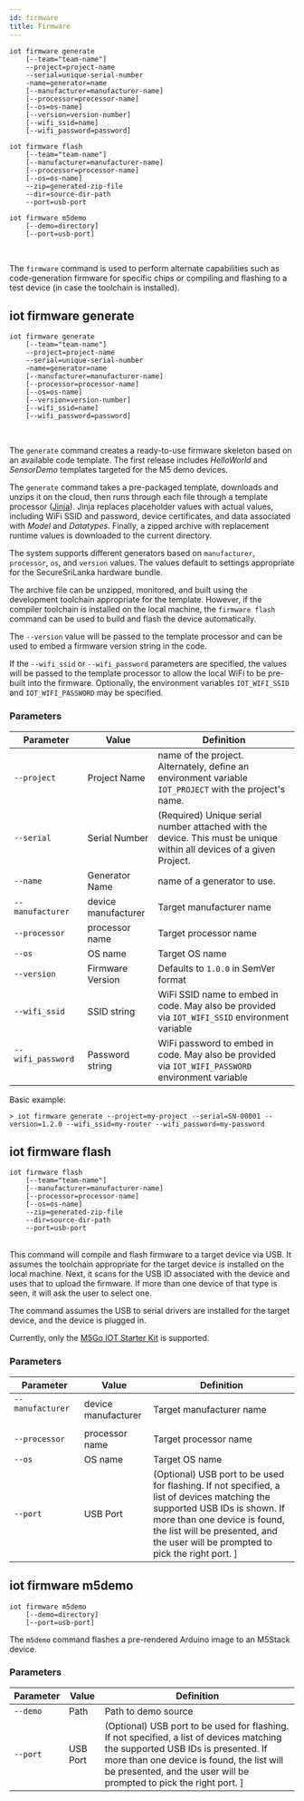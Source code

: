 ```yaml
---
id: firmware
title: Firmware
---
```


```
iot firmware generate
    [--team="team-name"] 
    --project=project-name 
    --serial=unique-serial-number
    -name=generator=name
    [--manufacturer=manufacturer-name]
    [--processor=processor-name]
    [--os=os-name]
    [--version=version-number]
    [--wifi_ssid=name] 
    [--wifi_password=password]

iot firmware flash
    [--team="team-name"] 
    [--manufacturer=manufacturer-name]
    [--processor=processor-name]
    [--os=os-name]
    --zip=generated-zip-file
    --dir=source-dir-path
    --port=usb-port

iot firmware m5demo 
    [--demo=directory]
    [--port=usb-port]
```
<br />

The `firmware` command is used to perform alternate capabilities such as code-generation firmware for specific
chips or compiling and flashing to a test device (in case the toolchain is installed).

## iot firmware generate
```
iot firmware generate
    [--team="team-name"] 
    --project=project-name 
    --serial=unique-serial-number
    -name=generator=name
    [--manufacturer=manufacturer-name]
    [--processor=processor-name]
    [--os=os-name]
    [--version=version-number]
    [--wifi_ssid=name] 
    [--wifi_password=password]
```
<br />

The `generate` command creates a ready-to-use firmware skeleton based on an available code template. The first release includes *HelloWorld* and *SensorDemo* templates targeted for the M5 demo devices.

The `generate` command takes a pre-packaged template, downloads and unzips it on the cloud, then runs through each file through a template processor ([Jinja](https://jinja.palletsprojects.com/)). Jinja replaces placeholder values with actual values, including WiFi SSID and password, device certificates, and data associated with *Model* and *Datatypes*. Finally, a zipped archive with replacement runtime values is downloaded to the current directory.

The system supports different generators based on `manufacturer`, `processor`, `os`, and `version` values. The values default to settings appropriate for the SecureSriLanka hardware bundle.

The archive file can be unzipped, monitored, and built using the development toolchain appropriate for the template. However, if the compiler toolchain is installed on the local machine, the `firmware flash` command can be used to build and flash the device automatically.

The `--version` value will be passed to the template processor and can be used to embed a firmware version string in the code.

If the `--wifi_ssid` or `--wifi_password` parameters are specified, the values will be passed to the template processor to allow the local WiFi to be pre-built into the firmware. Optionally, the environment variables `IOT_WIFI_SSID` and `IOT_WIFI_PASSWORD` may be
specified.

### Parameters

| Parameter                                                                | Value               | Definition                                                                                                         |
|--------------------------------------------------------------------------|---------------------|--------------------------------------------------------------------------------------------------------------------|
| `--project`                                                              | Project Name        | name of the project. Alternately, define an environment variable `IOT_PROJECT` with the project's name.           |
| `--serial`                                                               | Serial Number       | (Required) Unique serial number attached with the device. This must be unique within all devices of a given Project. |
| `--name`                                                                 | Generator Name      | name of a generator to use.                                                                                          |
| `--manufacturer`                                                         | device manufacturer | Target manufacturer name                                                                                           |
| `--processor`                                                            | processor name      | Target processor name                                                                                              |
| `--os`                                                                   | OS name             | Target OS name                                                                                                     |
| `--version`                                                              | Firmware Version    | Defaults to `1.0.0` in SemVer format                                                                               |
| `--wifi_ssid`                                                            | SSID string         | WiFi SSID name to embed in code. May also be provided via `IOT_WIFI_SSID` environment variable                     |
| `--wifi_password` &nbsp;&nbsp;&nbsp;&nbsp;&nbsp;&nbsp;&nbsp;&nbsp;&nbsp; | Password string     | WiFi password to embed in code. May also be provided via `IOT_WIFI_PASSWORD` environment variable                  |

Basic example:

```
> iot firmware generate --project=my-project --serial=SN-00001 --version=1.2.0 --wifi_ssid=my-router --wifi_password=my-password
```

## iot firmware flash
```
iot firmware flash
    [--team="team-name"] 
    [--manufacturer=manufacturer-name]
    [--processor=processor-name]
    [--os=os-name]
    --zip=generated-zip-file
    --dir=source-dir-path
    --port=usb-port
```
<br />
This command will compile and flash firmware to a target device via USB. It assumes the toolchain appropriate for the target device is installed on the local machine. Next, it scans for the USB ID associated with the device and uses that to upload the firmware. If more than one device of that type is seen, it will ask the user to select one.

The command assumes the USB to serial drivers are installed for the target device, and the device is plugged in.

Currently, only the [M5Go IOT Starter Kit](https://shop.m5stack.com/products/m5go-iot-starter-kit-stem-education?variant=16804754260058) is supported. 

### Parameters

| Parameter                                                                                                                                             | Value               | Definition                                                                                                                                                                                                                                |
|-------------------------------------------------------------------------------------------------------------------------------------------------------|---------------------|-------------------------------------------------------------------------------------------------------------------------------------------------------------------------------------------------------------------------------------------|
| `--manufacturer` &nbsp;&nbsp;&nbsp;&nbsp;&nbsp;&nbsp;&nbsp;&nbsp;&nbsp;&nbsp;&nbsp;&nbsp;&nbsp;&nbsp;&nbsp;&nbsp;&nbsp;&nbsp;&nbsp;&nbsp;&nbsp;&nbsp; | device manufacturer | Target manufacturer name                                                                                                                                                                                                                  |
| `--processor`                                                                                                                                         | processor name      | Target processor name                                                                                                                                                                                                                     |
| `--os`                                                                                                                                                | OS name             | Target OS name                                                                                                                                                                                                                            | `--zip` |  Generated Zip file | (Required) Name of zip file in current directory. Assumed to be the file generated by the `generate` command. |
| `--port`                                                                                                                                              | USB Port            | (Optional) USB port to be used for flashing. If not specified, a list of devices matching the supported USB IDs is shown. If more than one device is found, the list will be presented, and the user will be prompted to pick the right port. ] |

## iot firmware m5demo

```
iot firmware m5demo 
    [--demo=directory]
    [--port=usb-port]
```

The `m5demo` command flashes a pre-rendered Arduino image to an M5Stack device. 

### Parameters

| Parameter | Value    | Definition                                                                                                                                                                                                                                |
|-----------|----------|-------------------------------------------------------------------------------------------------------------------------------------------------------------------------------------------------------------------------------------------|
| `--demo`  | Path     | Path to demo source                                                                                                                                                                                                                       |
| `--port`  | USB Port | (Optional) USB port to be used for flashing. If not specified, a list of devices matching the supported USB IDs is presented. If more than one device is found, the list will be presented, and the user will be prompted to pick the right port. ] |
